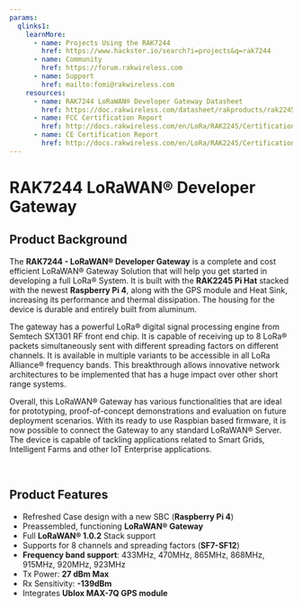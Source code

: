```yaml
---
params:
  qlinks1:
    learnMore:
      - name: Projects Using the RAK7244
        href: https://www.hackster.io/search?i=projects&q=rak7244
      - name: Community
        href: https://forum.rakwireless.com
      - name: Support
        href: mailto:fomi@rakwireless.com
    resources:
      - name: RAK7244 LoRaWAN® Developer Gateway Datasheet
        href: https://doc.rakwireless.com/datasheet/rakproducts/rak2245-pi-hat-datasheet
      - name: FCC Certification Report
        href: http://docs.rakwireless.com/en/LoRa/RAK2245/Certification-Report/RAK2245_FCC_Certificate.zip
      - name: CE Certification Report 
        href: http://docs.rakwireless.com/en/LoRa/RAK2245/Certification-Report/RAK2245_CE_Certificate.zip
---
```


# RAK7244 LoRaWAN® Developer Gateway

<rk-img
  src="/assets/images/quick-start-guide/rak7244/1.main/rak7244_overview.jpg"
  width="75%"
  figure-number="1"
  caption="RAK7244 LoRaWAN® Developer Gateway"
/>

## Product Background
The **RAK7244 - LoRaWAN® Developer Gateway** is a complete and cost efficient LoRaWAN® Gateway Solution that will help you get started in developing a full LoRa® System. It is built with the **RAK2245 Pi Hat** stacked with the newest **Raspberry Pi 4**, along with the GPS module and Heat Sink, increasing its performance and thermal dissipation. The housing for the device is durable and entirely built from aluminum.

The gateway has a powerful LoRa® digital signal processing engine from Semtech SX1301 RF front end chip. It is capable of receiving up to 8 LoRa® packets simultaneously sent with different spreading factors on different channels. It is available in multiple variants to be accessible in all LoRa Alliance® frequency bands. This breakthrough allows innovative network architectures to be implemented that has a huge impact over other short range systems.

Overall, this LoRaWAN® Gateway has various functionalities that are ideal for prototyping, proof-of-concept demonstrations and evaluation on future deployment scenarios. With its ready to use Raspbian based firmware, it is now possible to connect the Gateway to any standard LoRaWAN® Server. The device is capable of tackling applications related to Smart Grids, Intelligent Farms and other IoT Enterprise applications.

<rk-btn
  src="overview.html"
  label="Set up Your RAK7244 LoRaWAN® Developer Gateway"
/>

&nbsp;

<rk-quick-links :params="$page.frontmatter.params.qlinks1" />

## Product Features
* Refreshed Case design with a new SBC (**Raspberry Pi 4**)
* Preassembled, functioning **LoRaWAN® Gateway**
* Full **LoRaWAN® 1.0.2** Stack support
* Supports for 8 channels and spreading factors (**SF7-SF12**)
* **Frequency band support**: 433MHz, 470MHz, 865MHz, 868MHz, 915MHz, 920MHz, 923MHz
* Tx Power: **27 dBm Max**
* Rx Sensitivity: **-139dBm**
* Integrates **Ublox MAX-7Q GPS module**
